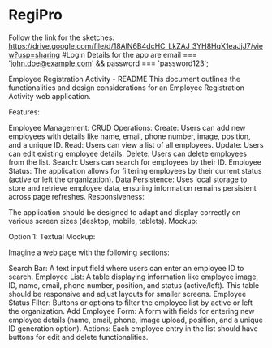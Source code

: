 # RegiPro
Follow the link for the sketches: https://drive.google.com/file/d/18AlN6B4dcHC_LkZAJ_3YH8HqX1eaJjJ7/view?usp=sharing
#Login Details for the app are email === 'john.doe@example.com' && password === 'password123';

Employee Registration Activity - README
This document outlines the functionalities and design considerations for an Employee Registration Activity web application.

Features:

Employee Management:
CRUD Operations:
Create: Users can add new employees with details like name, email, phone number, image, position, and a unique ID.
Read: Users can view a list of all employees.
Update: Users can edit existing employee details.
Delete: Users can delete employees from the list.
Search: Users can search for employees by their ID.
Employee Status:
The application allows for filtering employees by their current status (active or left the organization).
Data Persistence:
Uses local storage to store and retrieve employee data, ensuring information remains persistent across page refreshes.
Responsiveness:

The application should be designed to adapt and display correctly on various screen sizes (desktop, mobile, tablets).
Mockup:

Option 1: Textual Mockup:

Imagine a web page with the following sections:

Search Bar: A text input field where users can enter an employee ID to search.
Employee List: A table displaying information like employee image, ID, name, email, phone number, position, and status (active/left).
This table should be responsive and adjust layouts for smaller screens.
Employee Status Filter: Buttons or options to filter the employee list by active or left the organization.
Add Employee Form: A form with fields for entering new employee details (name, email, phone, image upload, position, and a unique ID generation option).
Actions: Each employee entry in the list should have buttons for edit and delete functionalities.
